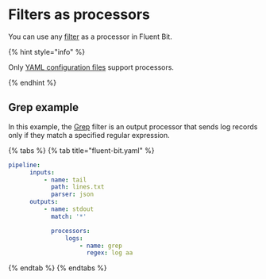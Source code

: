 # Filters as processors

You can use any [filter](../filters/README.md) as a processor in Fluent Bit.

{% hint style="info" %}

Only [YAML configuration files](../administration/configuring-fluent-bit/yaml/README.md) support processors.

{% endhint %}

## Grep example

In this example, the [Grep](../filters/grep.md) filter is an output processor that sends log records only if they match a specified regular expression.

{% tabs %}
{% tab title="fluent-bit.yaml" %}

```yaml
pipeline:
      inputs:
          - name: tail
            path: lines.txt
            parser: json
      outputs:
          - name: stdout
            match: '*'

            processors:
                logs:
                    - name: grep
                      regex: log aa
```

{% endtab %}
{% endtabs %}
